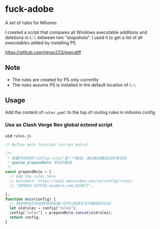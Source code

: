 # fuck-adobe

A set of rules for Mihomo

I created a script that compares all Windows executable additions and deletions in `C:\` between two "snapshots". I used it to get a list of all executables added by installing PS

https://github.com/jieran233/execdiff

## Note

- The rules are created for PS only currently
- The rules assume PS is installed in the default location of `C:\`

## Usage

Add the content of `rules.yaml` to the top of routing rules in mihomo config

### Use as Clash Verge Rev global extend script

use `rules.js`

```javascript
// Define main function (script entry)

/**
 * 配置中的规则"config.rules"是一个数组，通过新旧数组合并来添加
 * @param prependRule 添加的数组
 */
const prependRule = [
  // Add the rules here
  // Document: https://wiki.metacubex.one/en/config/rules/
  // "DOMAIN-SUFFIX,example.com,DIRECT",

];
function main(config) {
  // 把旧规则合并到新规则后面(也可以用其它合并数组的办法)
  let oldrules = config["rules"];
  config["rules"] = prependRule.concat(oldrules);
  return config;
}
```
